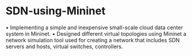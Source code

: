 # SDN-using-Mininet
• Implementing a simple and inexpensive small-scale cloud data center system in Mininet.
• Designed different virtual topologies using Mininet a network simulation tool used for creating a network that includes
SDN servers and hosts, virtual switches, controllers.
